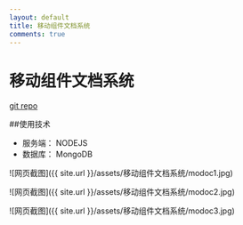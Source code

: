 ```yaml
---
layout: default
title: 移动组件文档系统
comments: true
---
```

#  移动组件文档系统

[git repo](https://github.com/mo-doc/mo-server-ex)


##使用技术

- 服务端： NODEJS
- 数据库： MongoDB



![网页截图]({{ site.url }}/assets/移动组件文档系统/modoc1.jpg)

![网页截图]({{ site.url }}/assets/移动组件文档系统/modoc2.jpg)

![网页截图]({{ site.url }}/assets/移动组件文档系统/modoc3.jpg)








